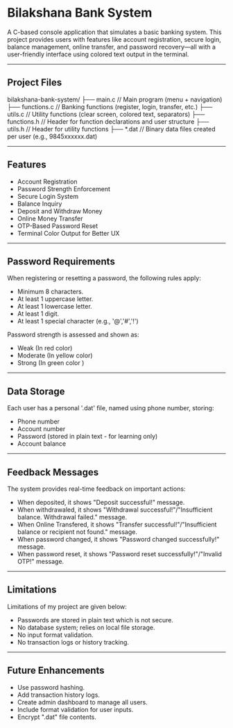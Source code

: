 # Bilakshana Bank System

A C-based console application that simulates a basic banking system. This project provides users with features like account registration, secure login, balance management, online transfer, and password recovery—all with a user-friendly interface using colored text output in the terminal.

---

## Project Files
bilakshana-bank-system/
├── main.c // Main program (menu + navigation)
├── functions.c // Banking functions (register, login, transfer, etc.)
├── utils.c // Utility functions (clear screen, colored text, separators)
├── functions.h // Header for function declarations and user structure
├── utils.h // Header for utility functions
├── *.dat // Binary data files created per user (e.g., 9845xxxxxx.dat)

---

## Features
- Account Registration
- Password Strength Enforcement
- Secure Login System
- Balance Inquiry
- Deposit and Withdraw Money
- Online Money Transfer
- OTP-Based Password Reset
- Terminal Color Output for Better UX

---

## Password Requirements
When registering or resetting a password, the following rules apply:
- Minimum 8 characters.
- At least 1 uppercase letter.
- At least 1 lowercase letter.
- At least 1 digit.
- At least 1 special character (e.g., '@','#','!')

Password strength is assessed and shown as:
- Weak (In red color)
- Moderate (In yellow color)
- Strong (In green color )

---

## Data Storage
Each user has a personal '.dat' file, named using phone number, storing:
- Phone number
- Account number
- Password (stored in plain text - for learning only)
- Account balance

---

## Feedback Messages
The system provides real-time feedback on important actions:
- When deposited, it shows "Deposit successful!" message.
- When withdrawaled, it shows "Withdrawal successful!"/"Insufficient balance. Withdrawal failed." message.
- When Online Transfered, it shows "Transfer successful!"/"Insufficient balance or recipient not found." message.
- When password changed, it shows "Password changed successfully!" message.
- When password reset, it shows "Password reset successfully!"/"Invalid OTP!" message.

---

## Limitations
Limitations of my project are given below:
- Passwords are stored in plain text which is not secure.
- No database system; relies on local file storage.
- No input format validation.
- No transaction logs or history tracking.

---

## Future Enhancements
- Use password hashing.
- Add transaction history logs.
- Create admin dashboard to manage all users.
- Include format validation for user inputs.
- Encrypt ".dat" file contents.

